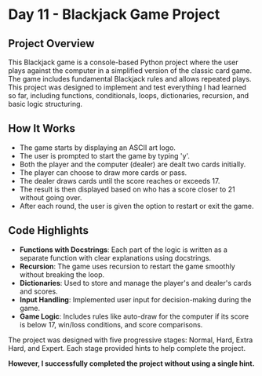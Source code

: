 # Day 11 - Blackjack Game Project

## Project Overview
This Blackjack game is a console-based Python project where the user plays against the computer in a simplified version of the classic card game. The game includes fundamental Blackjack rules and allows repeated plays. This project was designed to implement and test everything I had learned so far, including functions, conditionals, loops, dictionaries, recursion, and basic logic structuring.

## How It Works
- The game starts by displaying an ASCII art logo.
- The user is prompted to start the game by typing 'y'.
- Both the player and the computer (dealer) are dealt two cards initially.
- The player can choose to draw more cards or pass.
- The dealer draws cards until the score reaches or exceeds 17.
- The result is then displayed based on who has a score closer to 21 without going over.
- After each round, the user is given the option to restart or exit the game.

## Code Highlights
- **Functions with Docstrings**: Each part of the logic is written as a separate function with clear explanations using docstrings.
- **Recursion**: The game uses recursion to restart the game smoothly without breaking the loop.
- **Dictionaries**: Used to store and manage the player's and dealer's cards and scores.
- **Input Handling**: Implemented user input for decision-making during the game.
- **Game Logic**: Includes rules like auto-draw for the computer if its score is below 17, win/loss conditions, and score comparisons.

The project was designed with five progressive stages: Normal, Hard, Extra Hard, and Expert. Each stage provided hints to help complete the project.

**However, I successfully completed the project without using a single hint.**


